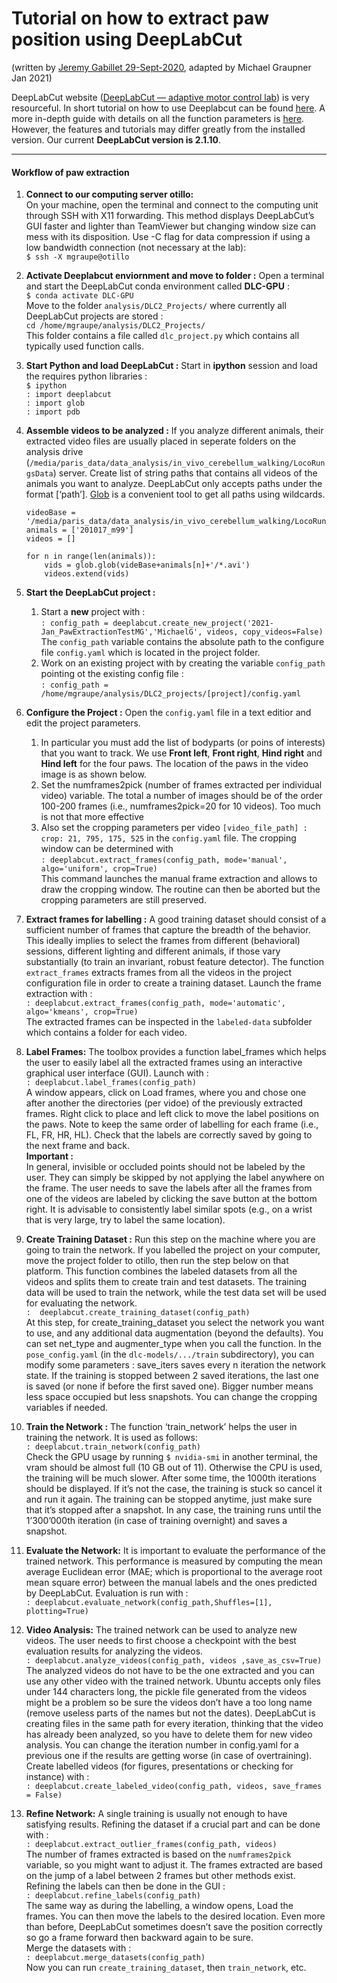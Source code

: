 # Tutorial on how to extract paw position using DeepLabCut

(written by [Jeremy Gabillet 29-Sept-2020](https://docs.google.com/document/d/1xdx-A_suzs5PG9FkaE4_w0-k_6pSUb6Wge6VVINpkmA/edit#heading=h.6mc7g4r1euo),
adapted by Michael Graupner Jan 2021)

DeepLabCut website ([DeepLabCut — adaptive motor control lab](https://www.mousemotorlab.org/deeplabcut)) is very resourceful. In short 
tutorial on how to use Deeplabcut can be found [here](https://github.com/DeepLabCut/DeepLabCut/blob/master/docs/UseOverviewGuide.md). A 
more in-depth guide with details on all the function parameters is [here](https://github.com/DeepLabCut/DeepLabCut/blob/master/docs/standardDeepLabCut_UserGuide.md).  
However, the features and tutorials may differ greatly from the installed version. Our current **DeepLabCut version is 2.1.10**. 




-----
#### Workflow of paw extraction 

1. **Connect to our computing server otillo:** <br>
   On your machine, open the terminal and connect to the computing unit through SSH with X11 forwarding. 
   This method displays DeepLabCut’s GUI faster and lighter than TeamViewer but changing window size can mess with its disposition. 
   Use -C flag for data compression if using a low bandwidth connection (not necessary at the lab): <br>
   `$ ssh -X mgraupe@otillo`    

1. **Activate Deeplabcut enviornment and move to folder :** Open a terminal and start the DeepLabCut conda 
   environment called **DLC-GPU** : <br>
   `$ conda activate DLC-GPU` <br>
   Move to the folder `analysis/DLC2_Projects/` where currently all DeepLabCut projects are stored : <br>
   `cd /home/mgraupe/analysis/DLC2_Projects/` <br>
   This folder contains a file called `dlc_project.py` which contains all typically used function calls. 
   
1. **Start Python and load DeepLabCut :** Start in **ipython** session and load the requires python libraries : <br>
   `$ ipython ` <br>
   `: import deeplabcut` <br>
   `: import glob` <br>
   `: import pdb` <br>
   
1. **Assemble videos to be analyzed :** If you analyze different animals, their extracted video files are usually 
   placed in seperate folders on the analysis drive (`/media/paris_data/data_analysis/in_vivo_cerebellum_walking/LocoRungsData`) server. 
   Create list of string paths that contains all videos of the animals you want to analyze. DeepLabCut only accepts 
   paths under the format [‘path’]. [Glob](https://docs.python.org/3/library/glob.html) is a convenient tool to get all paths using wildcards. 
   ```
   videoBase = '/media/paris_data/data_analysis/in_vivo_cerebellum_walking/LocoRungsData/'
   animals = ['201017_m99']
   videos = []

   for n in range(len(animals)):
       vids = glob.glob(videBase+animals[n]+'/*.avi')
       videos.extend(vids)
   ```

1. **Start the DeepLabCut project :** 
   1. Start a **new** project with : <br>
    `: config_path = deeplabcut.create_new_project('2021-Jan_PawExtractionTestMG','MichaelG', videos, copy_videos=False)` <br>
      The `config_path` variable contains the absolute path to the configure file  `config.yaml` which is located in the project folder.
   2. Work on an existing project with by creating the variable `config_path` pointing ot the existing config file : <br>
    `: config_path = /home/mgraupe/analysis/DLC2_projects/[project]/config.yaml`
      
1. **Configure the Project :** Open the `config.yaml` file in a text editior and edit the project parameters.  
   1. In  particular you must add the list of bodyparts (or poins of interests) that you want to track. We use **Front left**, 
   **Front right**, **Hind right** and **Hind left** for the four paws. The location of the paws in the video image is 
   as shown below.
   1. Set the numframes2pick (number of frames extracted per individual video) variable. The total a number of images should 
   be of the order 100-200 frames (i.e., numframes2pick=20 for 10 videos). Too much is not that more effective
   1.  Also set the cropping parameters per video `[video_file_path] : crop: 21, 795, 175, 525` in the `config.yaml` file. 
       The cropping window can be determined with <br> 
   `: deeplabcut.extract_frames(config_path, mode='manual', algo='uniform', crop=True)` <br>
   This command launches the manual frame extraction and allows to draw the cropping window. The routine can then be 
       aborted but the cropping parameters are still preserved. <br>
       

1. **Extract frames for labelling :** A good training dataset should consist of a sufficient number of frames that capture
   the breadth of the behavior. This ideally implies to select the frames from different (behavioral) sessions, different 
   lighting and different animals, if those vary substantially (to train an invariant, robust feature detector).
   The function ``extract_frames`` extracts frames from all the videos in the project configuration file in order 
   to create a training dataset.  Launch the frame extraction with : <br>
   `: deeplabcut.extract_frames(config_path, mode='automatic', algo='kmeans', crop=True)` <br>
   The extracted frames can be inspected in the `labeled-data` subfolder which contains a folder for each video.
   
1. **Label Frames:** The toolbox provides a function label_frames which helps the user to easily label all the 
   extracted frames using an interactive graphical user interface (GUI). Launch with : <br>
   `: deeplabcut.label_frames(config_path)` <br>
   A window appears, click on Load frames, where you and chose one after another the directories (per vidoe) of the 
   previously extracted frames. Right click to place and left click to move the label positions on the paws. Note
   to keep the same order of labelling for each frame (i.e., FL, FR, HR, HL). Check that the labels are correctly 
   saved by going to the next frame and back. <br>
   **Important :** <br>
   In general, invisible or occluded points should not be labeled by the user. They can simply be skipped by not applying the label anywhere on the frame. 
   The user needs to save the labels after all the frames from one of the videos are labeled by clicking the save button at the bottom right.
   It is advisable to consistently label similar spots (e.g., on a wrist that is very large, try to label the same location).
   
1. **Create Training Dataset :** Run this step on the machine where you are going to train the network. If you labelled the project on your computer, move the project folder   to otillo, then run the step below on that platform. This function combines the labeled datasets from all 
   the videos and splits them to create train and test datasets. The training data will be used to train the network, 
   while the test data set will be used for evaluating the network. <br>
   `:  deeplabcut.create_training_dataset(config_path)` <br>
    At this step, for create_training_dataset you select the network you want to use, and any additional data augmentation 
    (beyond the defaults). You can set net_type and augmenter_type when you call the function.
    In the `pose_config.yaml` (in the `dlc-models/.../train` subdirectory), you can modify some parameters :
    save_iters saves every n iteration the network state. If the training is stopped between 2 saved iterations, the last one 
      is saved (or none if before the first saved one). Bigger number means less space occupied but less snapshots.
    You can change the cropping variables if needed.
   
1. **Train the Network :** The function ‘train_network’ helps the user in training the network. It is used as follows: <br>
   `: deeplabcut.train_network(config_path)` <br>
   Check the GPU usage by running `$ nvidia-smi` in another terminal, the vram should be almost full (10 GB out of 11). 
   Otherwise the CPU is used, the training will be much slower. After some time, the 1000th iterations should be displayed. 
   If it’s not the case, the training is stuck so cancel it and run it again. The training can be stopped anytime, 
   just make sure that it’s stopped after a snapshot. In any case, the training runs until the 1’300’000th iteration 
   (in case of training overnight) and saves a snapshot.
   
1. **Evaluate the Network:** It is important to evaluate the performance of the trained network. 
   This performance is measured by computing the mean average Euclidean error (MAE; which is proportional to the 
   average root mean square error) between the manual labels and the ones predicted by DeepLabCut. Evaluation is run with :<br>
   `: deeplabcut.evaluate_network(config_path,Shuffles=[1], plotting=True)`
   
1. **Video Analysis:** The trained network can be used to analyze new videos. The user needs to first choose a checkpoint 
   with the best evaluation results for analyzing the videos. <br>
   `: deeplabcut.analyze_videos(config_path, videos ,save_as_csv=True)` <br>
   The analyzed videos do not have to be the one extracted and you can use any other video with the trained network. 
   Ubuntu accepts only files under 144 characters long, the pickle file generated from the videos might be a problem so 
   be sure the videos don’t have a too long name (remove useless parts of the names but not the dates). 
   DeepLabCut is creating files in the same path for every iteration, thinking that the video has already been analyzed, 
   so you have to delete them for new video analysis. You can change the iteration number in config.yaml for a previous 
   one if the results are getting worse (in case of overtraining).
   Create labelled videos (for figures, presentations or checking for instance) with : <br>
   `: deeplabcut.create_labeled_video(config_path, videos, save_frames = False)`

1. **Refine Network:** A single training is usually not enough to have satisfying results. 
   Refining the dataset if a crucial part and can be done with : <br>
   `: deeplabcut.extract_outlier_frames(config_path, videos)` <br>
   The number of frames extracted is based on the `numframes2pick` variable, so you might want to adjust it. 
   The frames extracted are based on the jump of a label between 2 frames but other methods exist. <br>
   Refining the labels can then be done in the GUI : <br>
   `: deeplabcut.refine_labels(config_path)` <br>
   The same way as during the labelling, a window opens, Load the frames. You can then move the labels to the desired location. 
   Even more than before, DeepLabCut sometimes doesn’t save the position correctly so go a frame forward then 
   backward again to be sure. <br>
   Merge the datasets with : <br>
   `: deeplabcut.merge_datasets(config_path)` <br>
   Now you can run `create_training_dataset`, then `train_network`, etc.



   



